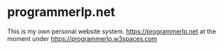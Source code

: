 # programmerlp.net
This is my own personal website system.
https://programmerlp.net
at the moment under https://programmerlp.w3spaces.com
